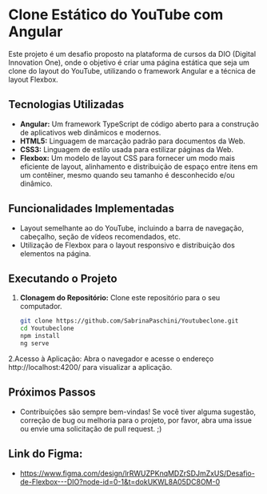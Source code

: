 # Clone Estático do YouTube com Angular

Este projeto é um desafio proposto na plataforma de cursos da DIO (Digital Innovation One), onde o objetivo é criar uma página estática que seja um clone do layout do YouTube, utilizando o framework Angular e a técnica de layout Flexbox.

## Tecnologias Utilizadas

- **Angular:** Um framework TypeScript de código aberto para a construção de aplicativos web dinâmicos e modernos.
- **HTML5:** Linguagem de marcação padrão para documentos da Web.
- **CSS3:** Linguagem de estilo usada para estilizar páginas da Web.
- **Flexbox:** Um modelo de layout CSS para fornecer um modo mais eficiente de layout, alinhamento e distribuição de espaço entre itens em um contêiner, mesmo quando seu tamanho é desconhecido e/ou dinâmico.

## Funcionalidades Implementadas

- Layout semelhante ao do YouTube, incluindo a barra de navegação, cabeçalho, seção de vídeos recomendados, etc.
- Utilização de Flexbox para o layout responsivo e distribuição dos elementos na página.


## Executando o Projeto

1. **Clonagem do Repositório:** Clone este repositório para o seu computador.
   ```sh
   git clone https://github.com/SabrinaPaschini/Youtubeclone.git
   cd Youtubeclone
   npm install
   ng serve

2.Acesso à Aplicação: Abra o navegador e acesse o endereço http://localhost:4200/ para visualizar a aplicação.

## Próximos Passos

- Contribuições são sempre bem-vindas! Se você tiver alguma sugestão, correção de bug ou melhoria para o projeto, por favor, abra uma issue ou envie uma solicitação de pull request. ;) 


## Link do Figma:
 - https://www.figma.com/design/lrRWUZPKnqMDZrSDJmZxUS/Desafio-de-Flexbox---DIO?node-id=0-1&t=dokUKWL8A05DC8OM-0